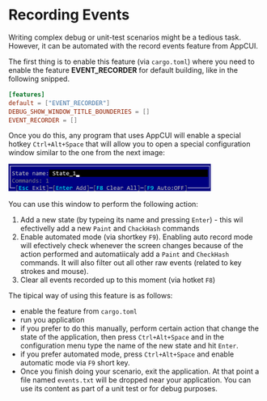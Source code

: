# Recording Events

Writing complex debug or unit-test scenarios might be a tedious task. However, it can be automated with the record events feature from AppCUI.

The first thing is to enable this feature (via `cargo.toml`) where you need to enable the feature **EVENT_RECORDER** for default building, like in the following snipped.


```toml
[features]
default = ["EVENT_RECORDER"]
DEBUG_SHOW_WINDOW_TITLE_BOUNDERIES = []
EVENT_RECORDER = []
```

Once you do this, any program that uses AppCUI will enable a special hotkey `Ctrl+Alt+Space` that will allow you to open a special configuration window similar to the one from the next image:

<img src="img/event_recorder.png" width=400/>

You can use this window to perform the following action:
1. Add a new state (by typeing its name and pressing `Enter`) - this wil efectivelly add a new `Paint` and `ChackHash` commands
2. Enable automated mode (via shortkey `F9`). Enabling auto record mode will efectively check whenever the screen changes because of the action performed and automatiicaly add a `Paint` and `CheckHash` commands. It will also filter out all other raw events (related to key strokes and mouse).
3. Clear all events recorded up to this moment (via hotket `F8`)

The tipical way of using this feature is as follows:
* enable the feature from `cargo.toml`
* run you application
* if you prefer to do this manually, perform certain action that change the state of the application, then press `Ctrl+Alt+Space` and in the configuration menu type the name of the new state and hit `Enter`.
* if you prefer automated mode, press `Ctrl+Alt+Space` and enable automatic mode via `F9` short key.
* Once you finish doing your scenario, exit the application. At that point a file named `events.txt` will be dropped near your application. You can use its content as part of a unit test or for debug purposes.